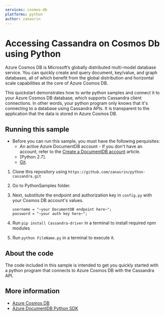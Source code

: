 ```yaml
---
services: cosmos-db
platforms: python
author: zanasrin
---
```


# Accessing Cassandra on Cosmos Db using Python
Azure Cosmos DB is Microsoft’s globally distributed multi-model database service. You can quickly create and query document, key/value, and graph databases, all of which benefit from the global distribution and horizontal scale capabilities at the core of Azure Cosmos DB.

This quickstart demonstrates how to write python samples and connect it to your Azure Cosmos DB database, which supports Cassandra client connections. In other words, your python program only knows that it's connecting to a database using Cassandra APIs. It is transparent to the application that the data is stored in Azure Cosmos DB.

## Running this sample
* Before you can run this sample, you must have the following perquisites:
	* An active Azure DocumentDB account - If you don't have an account, refer to the [Create a DocumentDB account](https://azure.microsoft.com/en-us/documentation/articles/documentdb-create-account/) article.
	* [Python 2.7].
	* [Git](http://git-scm.com/).


1. Clone this repository using `https://github.com/zanasrin/python-cassandra.git`

2. Go to PythonSamples folder.

3. Next, substitute the endpoint and authorization key in `config.py` with your Cosmos DB account's values.

	```
	username = "~your DocumentDB endpoint here~";
	password = "~your auth key here~";
	```

4. Run `pip install Cassandra-driver` in a terminal to install required npm modules
 
5. Run `python FileName.py` in a terminal to execute it.

## About the code
The code included in this sample is intended to get you quickly started with a python program that connects to Azure Cosmos DB with the Cassandra API.

## More information

- [Azure Cosmos DB](https://docs.microsoft.com/azure/cosmos-db/introduction)
- [Azure DocumentDB Python SDK](https://docs.microsoft.com/en-us/azure/cosmos-db/documentdb-sdk-python)

